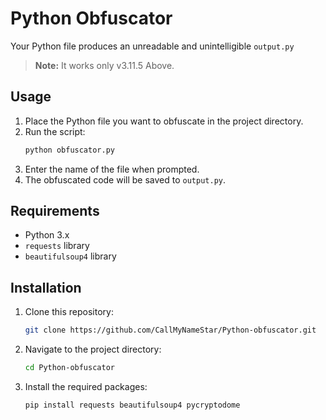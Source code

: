 # Python Obfuscator

Your Python file produces an unreadable and unintelligible `output.py`

> **Note:** It works only v3.11.5 Above.

## Usage

1. Place the Python file you want to obfuscate in the project directory.
2. Run the script:
    ```sh
    python obfuscator.py
    ```
3. Enter the name of the file when prompted.
4. The obfuscated code will be saved to `output.py`.

## Requirements

- Python 3.x
- `requests` library
- `beautifulsoup4` library

## Installation

1. Clone this repository:
    ```sh
    git clone https://github.com/CallMyNameStar/Python-obfuscator.git
    ```
2. Navigate to the project directory:
    ```sh
    cd Python-obfuscator
    ```
3. Install the required packages:
    ```sh
    pip install requests beautifulsoup4 pycryptodome
    ```
